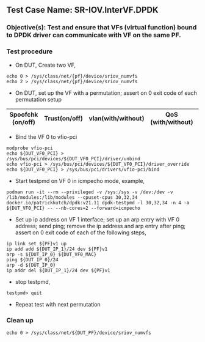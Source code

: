 
## Test Case Name: SR-IOV.InterVF.DPDK

### Objective(s): Test and ensure that VFs (virtual function) bound to DPDK driver can communicate with VF on the same PF.

### Test procedure

* On DUT, Create two VF,
```
echo 0 > /sys/class/net/{pf}/device/sriov_numvfs
echo 2 > /sys/class/net/{pf}/device/sriov_numvfs
```

* On DUT, set up the VF with a permutation; assert on 0 exit code of each permutation setup

| Spoofchk (on/off) | Trust(on/off) | vlan(with/without) | QoS (with/without) | max_tx_rate (with/without) |
| --- | --- | --- | --- | --- |

* Bind the VF 0 to vfio-pci
```
modprobe vfio-pci
echo ${DUT_VF0_PCI} > /sys/bus/pci/devices/${DUT_VF0_PCI}/driver/unbind
echo vfio-pci > /sys/bus/pci/devices/${DUT_VF0_PCI}/driver_override
echo ${DUT_VF0_PCI} > /sys/bus/pci/drivers/vfio-pci/bind
```

* Start testpmd on VF 0 in icmpecho mode, example,
```
podman run -it --rm --privileged -v /sys:/sys -v /dev:/dev -v /lib/modules:/lib/modules --cpuset-cpus 30,32,34 docker.io/patrickkutch/dpdk:v21.11 dpdk-testpmd -l 30,32,34 -n 4 -a ${DUT_VF0_PCI} -- --nb-cores=2 --forward=icmpecho
```

* Set up ip address on VF 1 interface; set up an arp entry with VF 0 address; send ping; remove the ip address and arp entry after ping; assert on 0 exit code of each of the following steps,
```
ip link set ${PF}v1 up
ip add add ${DUT_IP_1}/24 dev ${PF}v1
arp -s ${DUT_IP_0} ${DUT_VF0_MAC}
ping ${DUT_IP_0}/24
arp -d ${DUT_IP_0}
ip addr del ${DUT_IP_1}/24 dev ${PF}v1
```

* stop testpmd,
```
testpmd> quit
```

* Repeat test with next permutation

### Clean up
```
echo 0 > /sys/class/net/${DUT_PF}/device/sriov_numvfs
```



